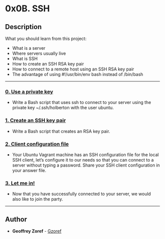 # 0x0B. SSH

## Description
What you should learn from this project:

* What is a server
* Where servers usually live
* What is SSH
* How to create an SSH RSA key pair
* How to connect to a remote host using an SSH RSA key pair
* The advantage of using  #!/usr/bin/env bash instead of /bin/bash 

---

### [0. Use a private key](./0-use_a_private_key)
* Write a Bash script that uses ssh to connect to your server using the private key ~/.ssh/holberton with the user ubuntu.


### [1. Create an SSH key pair](./1-create_ssh_key_pair)
* Write a Bash script that creates an RSA key pair.


### [2. Client configuration file](./2-ssh_config)
* Your Ubuntu Vagrant machine has an SSH configuration file for the local SSH client, let’s configure it to our needs so that you can connect to a server without typing a password.
Share your SSH client configuration in your answer file.


### [3. Let me in!](./4-puppet_ssh_config.pp)
* Now that you have successfully connected to your server, we would also like to join the party.


---

## Author
* **Geoffrey Zoref** - [Gzoref](https://github.com/Gzoref)